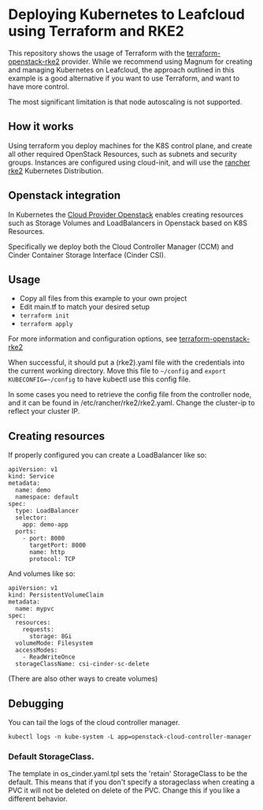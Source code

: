 # Deploying Kubernetes to Leafcloud using Terraform and RKE2

This repository shows the usage of Terraform with the [terraform-openstack-rke2](http://github.com/remche/terraform-openstack-rke2) provider. While we recommend using Magnum for creating and managing Kubernetes on Leafcloud, the approach outlined in this example is a good alternative if you want to use Terraform, and want to have more control.

The most significant limitation is that node autoscaling is not supported.

## How it works

Using terraform you deploy machines for the K8S control plane, and create all other required OpenStack Resources, such as subnets and security groups. Instances are configured using cloud-init, and will use the [rancher rke2](https://docs.rke2.io) Kubernetes Distribution.

## Openstack integration

In Kubernetes the [Cloud Provider Openstack](https://github.com/kubernetes/cloud-provider-openstack/) enables creating resources such as Storage Volumes and LoadBalancers in Openstack based on K8S Resources.

Specifically we deploy both the Cloud Controller Manager (CCM) and Cinder Container Storage Interface (Cinder CSI).

## Usage

- Copy all files from this example to your own project
- Edit main.tf to match your desired setup
- `terraform init`
- `terraform apply`

For more information and configuration options, see [terraform-openstack-rke2](https://github.com/remche/terraform-openstack-rke2)

When successful, it should put a (rke2).yaml file with the credentials into the current working directory. Move this file to `~/config` and `export KUBECONFIG=~/config` to have kubectl use this config file.

In some cases you need to retrieve the config file from the controller node, and it can be found in /etc/rancher/rke2/rke2.yaml. Change the cluster-ip to reflect your cluster IP.

## Creating resources

If properly configured you can create a LoadBalancer like so:

```
apiVersion: v1
kind: Service
metadata:
  name: demo
  namespace: default
spec:
  type: LoadBalancer
  selector:
    app: demo-app
  ports:
    - port: 8000
      targetPort: 8000
      name: http
      protocol: TCP
```

And volumes like so:

```
apiVersion: v1
kind: PersistentVolumeClaim
metadata:
  name: mypvc
spec:
  resources:
    requests:
      storage: 8Gi
  volumeMode: Filesystem
  accessModes:
    - ReadWriteOnce
  storageClassName: csi-cinder-sc-delete
```

(There are also other ways to create volumes)

## Debugging

You can tail the logs of the cloud controller manager.

```
kubectl logs -n kube-system -L app=openstack-cloud-controller-manager
```

### Default StorageClass. 
The template in os_cinder.yaml.tpl sets the 'retain' StorageClass to be the default. This means that if you don't specify a storageclass when creating a PVC it will not be deleted on delete of the PVC. Change this if you like a different behavior.
